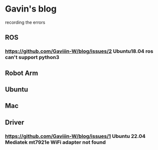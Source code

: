 # Gavin's blog

recording the errors

## ROS

### https://github.com/Gaviiin-W/blog/issues/2 Ubuntu18.04 ros can't support python3

## Robot Arm

## Ubuntu

## Mac

## Driver

### https://github.com/Gaviiin-W/blog/issues/1 Ubuntu 22.04 Mediatek mt7921e WiFi adapter not found

